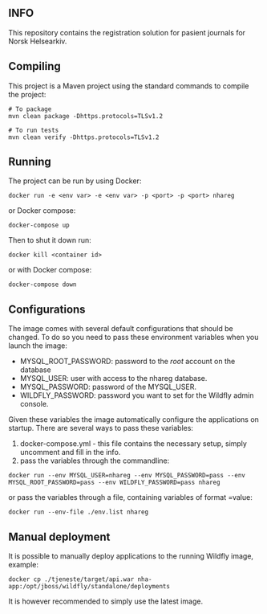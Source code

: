 ## INFO

This repository contains the registration solution for pasient journals for Norsk Helsearkiv.

## Compiling
This project is a Maven project using the standard commands to compile the project:
```
# To package
mvn clean package -Dhttps.protocols=TLSv1.2

# To run tests
mvn clean verify -Dhttps.protocols=TLSv1.2
```

## Running
The project can be run by using Docker:
```
docker run -e <env var> -e <env var> -p <port> -p <port> nhareg
```
or Docker compose:
```
docker-compose up
```
Then to shut it down run:
```
docker kill <container id>
```
or with Docker compose:
```
docker-compose down
```

## Configurations
The image comes with several default configurations that should be changed. To do so you need to pass these
environment variables when you launch the image:
- MYSQL_ROOT_PASSWORD: password to the *root* account on the database
- MYSQL_USER: user with access to the nhareg database.
- MYSQL_PASSWORD: password of the MYSQL_USER.
- WILDFLY_PASSWORD: password you want to set for the Wildfly admin console.

Given these variables the image automatically configure the applications on startup. There are several ways
to pass these variables:
1. docker-compose.yml - this file contains the necessary setup, simply uncomment and fill in the info.
2. pass the variables through the commandline:
```
docker run --env MYSQL_USER=nhareg --env MYSQL_PASSWORD=pass --env MYSQL_ROOT_PASSWORD=pass --env WILDFLY_PASSWORD=pass nhareg
```
or pass the variables through a file, containing variables of format <variable>=value:
```
docker run --env-file ./env.list nhareg
```

## Manual deployment
It is possible to manually deploy applications to the running Wildfly image, example:
```
docker cp ./tjeneste/target/api.war nha-app:/opt/jboss/wildfly/standalone/deployments
```
It is however recommended to simply use the latest image.